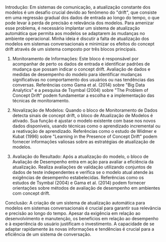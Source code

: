 Introdução:
Em sistemas de comunicação, a atualização constante dos modelos é um desafio crucial devido ao fenômeno do "drift", que consiste em uma regressão gradual dos dados de entrada ao longo do tempo, o que pode levar à perda de precisão e relevância dos modelos. Para amenizar esse problema, é necessário implantar um sistema de atualização automática que permita aos modelos se adaptarem às mudanças no ambiente operacional. Minha ideia é discutir a falta de atualização dos modelos em sistemas conversacionais e minimizar os efeitos do concept drift através de um sistema composto por três blocos principais.

1. Monitoramento de Informações:
Este bloco é responsável por acompanhar de perto os dados de entrada e identificar padrões de mudança que possam indicar o concept drift. Avaliação de dados e medidas de desempenho do modelo para identificar mudanças significativas no comportamento dos usuários ou nas tendências das conversas. Referências como Gama et al. (2014) sobre "Big Data Analytics" e a pesquisa de Tsymbal (2004) sobre "The Problem of Concept Drift" podem fundamentar a escolha e a implementação das técnicas de monitoramento.

2. Novalização de Modelos:
Quando o bloco de Monitoramento de Dados detecta sinais de concept drift, o bloco de Atualização de Modelos é ativado. Sua função é ajustar o modelo existente com base nos novos dados disponíveis, usando técnicas como o aprendizado incremental ou a reativação de aprendizado. Referências como o estudo de Widmer e Kubat (1996) sobre "Learning in the Presence of Concept Drift" podem fornecer informações valiosas sobre as estratégias de atualização de modelos.

3. Avaliação do Resultado:
Após a atualização do modelo, o bloco de Avaliação de Desempenho entra em ação para avaliar a eficiência da atualização. Realiza avaliações de validação utilizando conjuntos de dados de teste independentes e verifica se o modelo atual atende às exigências de desempenho estabelecidas. Referências como os estudos de Tsymbal (2004) e Gama et al. (2014) podem fornecer orientações sobre métodos de avaliação de desempenho em ambientes com concept drift.

Conclusão:
A criação de um sistema de atualização automática para modelos em sistemas conversacionais é crucial para garantir sua relevância e precisão ao longo do tempo. Apesar da exigência em relação ao desenvolvimento e manutenção, os benefícios em relação ao desempenho e à experiência do usuário justificam o investimento. A capacidade de se adaptar rapidamente às novas informações e tendências é crucial para a eficiência de um sistema de conversação.

